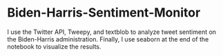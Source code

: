 # Biden-Harris-Sentiment-Monitor
I use the Twitter API, Tweepy, and textblob to analyze tweet sentiment on the Biden-Harris administration. Finally, I use seaborn at the end of the notebook to visualize the results. 
